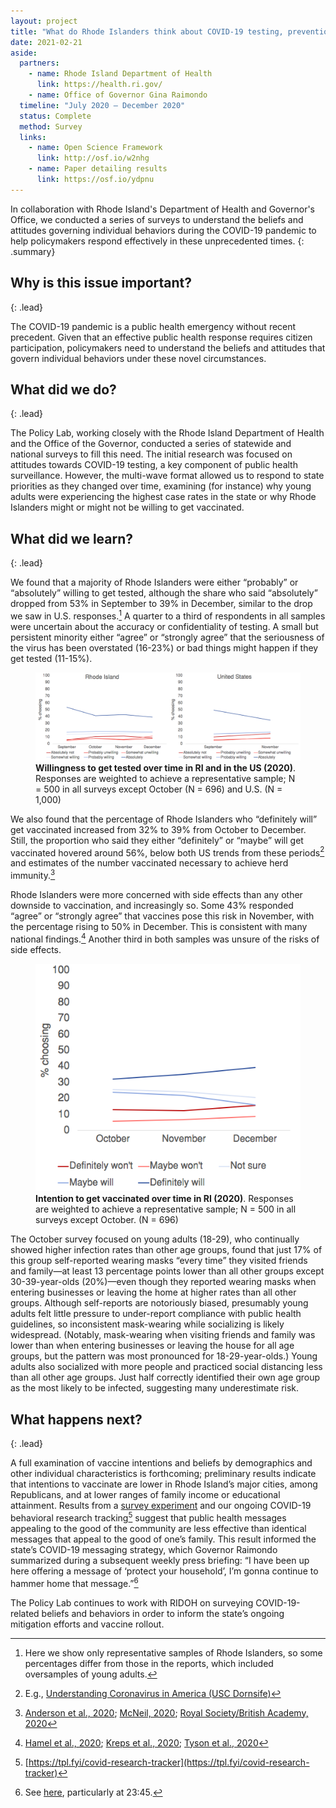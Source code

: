 ```yaml
---
layout: project
title: "What do Rhode Islanders think about COVID-19 testing, prevention, and vaccination?"
date: 2021-02-21
aside:
  partners:
    - name: Rhode Island Department of Health
      link: https://health.ri.gov/
    - name: Office of Governor Gina Raimondo
  timeline: "July 2020 – December 2020"
  status: Complete
  method: Survey
  links:
    - name: Open Science Framework
      link: http://osf.io/w2nhg
    - name: Paper detailing results
      link: https://osf.io/ydpnu
---
```


In collaboration with Rhode Island's Department of Health and Governor's Office, we conducted a series of surveys to understand the beliefs and attitudes governing individual behaviors during the COVID-19 pandemic to help policymakers respond effectively in these unprecedented times.
{: .summary}

## Why is this issue important?
{: .lead}

The COVID-19 pandemic is a public health emergency without recent precedent. Given that an effective public health response requires citizen participation, policymakers need to understand the beliefs and attitudes that govern individual behaviors under these novel circumstances.

## What did we do?
{: .lead}

The Policy Lab, working closely with the Rhode Island Department of Health and the Office of the Governor, conducted a series of statewide and national surveys to fill this need. The initial research was focused on attitudes towards COVID-19 testing, a key component of public health surveillance. However, the multi-wave format allowed us to respond to state priorities as they changed over time, examining (for instance) why young adults were experiencing the highest case rates in the state or why  Rhode Islanders might or might not be willing to get vaccinated.

## What did we learn?
{: .lead}

We found that a majority of Rhode Islanders were either “probably” or “absolutely” willing to get tested, although the share who said “absolutely” dropped from 53% in September to 39% in December, similar to the drop we saw in U.S. responses.[^1] A quarter to a third of respondents in all samples were uncertain about the accuracy or confidentiality of testing. A small but persistent minority either “agree” or “strongly agree” that the seriousness of the virus has been overstated (16-23%) or bad things might happen if they get tested (11-15%).

<figure>
  <img class="img--rwd" src="/assets/img/projects/2021-02-21-test-willingness.png" alt="Two line graphs illustrating the willingness of people to get tested over time, both in RI and across the US">
  <figcaption><b>Willingness to get tested over time in RI and in the US (2020)</b>. Responses are weighted to achieve a representative sample; N = 500 in all surveys except October (N = 696) and U.S. (N = 1,000)</figcaption>
</figure>

We also found that the percentage of Rhode Islanders who “definitely will” get vaccinated increased from 32% to 39% from October to December. Still, the proportion who said they either “definitely” or “maybe” will get vaccinated hovered around 56%, below both US trends from these periods[^2] and estimates of the number vaccinated necessary to achieve herd immunity.[^3]

Rhode Islanders were more concerned with side effects than any other downside to vaccination, and increasingly so. Some 43% responded “agree” or “strongly agree” that vaccines pose this risk in November, with the percentage rising to 50% in December. This is consistent with many national findings.[^4] Another third in both samples was unsure of the risks of side effects.

<figure class="float-right">
  <img class="img--rwd" src="/assets/img/projects/2021-02-21-vaccine-intention.png" alt="Line graph illustrating the willingness of people to get vaccinated over time in RI.">
  <figcaption><b>Intention to get vaccinated over time in RI (2020)</b>. Responses are weighted to achieve a representative sample; N = 500 in all surveys except October. (N = 696)
</figcaption>
</figure>

The October survey focused on young adults (18-29), who continually showed higher infection rates than other age groups, found that just 17% of this group self-reported wearing masks “every time” they visited friends and family—at least 13 percentage points lower than all other groups except 30-39-year-olds (20%)—even though they reported wearing masks when entering businesses or leaving the home at higher rates than all other groups. Although self-reports are notoriously biased, presumably young adults felt little pressure to under-report compliance with public health guidelines, so inconsistent mask-wearing while socializing is likely widespread. (Notably, mask-wearing when visiting friends and family was lower than when entering businesses or leaving the house for all age groups, but the pattern was most pronounced for 18-29-year-olds.) Young adults also socialized with more people and practiced social distancing less than all other age groups. Just half correctly identified their own age group as the most likely to be infected, suggesting many underestimate risk.

## What happens next?
{: .lead}

A full examination of vaccine intentions and beliefs by demographics and other individual characteristics is forthcoming; preliminary results indicate that intentions to vaccinate are lower in Rhode Island’s major cities, among Republicans, and at lower ranges of family income or educational attainment. Results from a [survey experiment](https://osf.io/ydpnu) and our ongoing COVID-19 behavioral research tracking[^6] suggest that public health messages appealing to the good of the community are less effective than identical messages that appeal to the good of one’s family. This result informed the state’s COVID-19 messaging strategy, which Governor Raimondo summarized during a subsequent weekly press briefing: “I have been up here offering a message of ‘protect your household’, I’m gonna continue to hammer home that message.”[^7]

The Policy Lab continues to work with RIDOH on surveying COVID-19-related beliefs and behaviors in order to inform the state’s ongoing mitigation efforts and vaccine rollout.


[^1]: Here we show only representative samples of Rhode Islanders, so some percentages differ from those in the reports, which included oversamples of young adults.

[^2]: E.g., [Understanding Coronavirus in America (USC Dornsife)](https://covid19pulse.usc.edu/)

[^3]: [Anderson et al., 2020](https://www.thelancet.com/article/S0140-6736(20)32318-7/fulltext); [McNeil, 2020](https://www.nytimes.com/2020/12/24/health/herd-immunity-covid-coronavirus.html); [Royal Society/British Academy, 2020](https://royalsociety.org/-/media/policy/projects/set-c/set-c-vaccine-deployment.pdf)

[^4]: [Hamel et al., 2020](https://www.kff.org/coronavirus-covid-19/report/kff-covid-19-vaccine-monitor-december-2020/); [Kreps et al., 2020](https://jamanetwork.com/journals/jamanetworkopen/article-abstract/2771872); [Tyson et al., 2020](https://www.pewresearch.org/science/2020/09/17/u-s-public-now-divided-over-whether-to-get-covid-19-vaccine/)

[^6]: [https://tpl.fyi/covid-research-tracker](https://tpl.fyi/covid-research-tracker)

[^7]: See [here](http://ritv.devosvideo.com/show?video=4688793baa85&apg=71865d99), particularly at 23:45.
